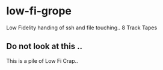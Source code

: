 # low-fi-grope
Low Fidelity handing of ssh and file touching.. 8 Track Tapes

## Do not look at this ..

This is a pile of Low Fi Crap.. 
